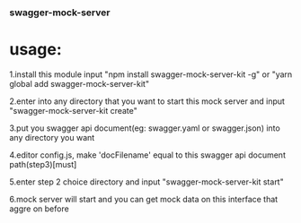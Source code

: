### swagger-mock-server
# usage:
1.install this module
 input "npm install swagger-mock-server-kit -g" or "yarn global add swagger-mock-server-kit"

2.enter into any directory that you want to start this mock server and input "swagger-mock-server-kit create"

3.put you swagger api document(eg: swagger.yaml or swagger.json) into any directory you want

4.editor config.js, make 'docFilename' equal to this swagger api document path(step3)[must]

5.enter step 2 choice directory and input "swagger-mock-server-kit start"

6.mock server will start and you can get mock data on this interface that aggre on before 




